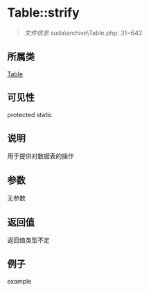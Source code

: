 # Table::strify

> *文件信息* suda\archive\Table.php: 31~642
## 所属类 

[Table](../Table.md)

## 可见性

  protected  static
## 说明


用于提供对数据表的操作


## 参数

无参数

## 返回值
返回值类型不定

## 例子

example